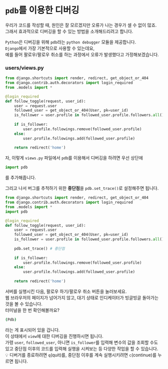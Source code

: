 # `pdb`를 이용한 디버깅  
우리가 코드를 작성할 때, 원인은 잘 모르겠지만 오류가 나는 경우가 셀 수 없이 많죠.  
그래서 효과적으로 디버깅을 할 수 있는 방법을 소개해드리려고 합니다.  

`Python`은 디버깅을 위해 `pdb`라는 `python debugger` 모듈을 제공합니다.  
`Django`에서 가장 기본적으로 사용할 수 있는데요,  
예를 들어 팔로우/팔로우 취소를 하는 과정에서 오류가 발생했다고 가정해보겠습니다.  

### users/views.py  
```python
from django.shortcuts import render, redirect, get_object_or_404
from django.contrib.auth.decorators import login_required
from .models import *

@login_required
def follow_toggle(request, user_id):
    user = request.user
    followed_user = get_object_or_404(User, pk=user_id)
    is_follower = user.profile in followed_user.profile.followers.all()
    
    if is_follower:
        user.profile.followings.remove(followed_user.profile)
    else:
        user.profile.followings.add(followed_user.profile)
        
    return redirect('home')
```
자, 이렇게 `views.py` 파일에서 `pdb`를 이용해서 디버깅을 하려면 우선 상단에  
```python
import pdb
```
를 추가해줍니다.  

그리고 나서 버그를 추적하기 위한 **중단점**을 `pdb.set_trace()`로 설정해주면 됩니다.  
```python
from django.shortcuts import render, redirect, get_object_or_404
from django.contrib.auth.decorators import login_required
from .models import *
import pdb

@login_required
def follow_toggle(request, user_id):
    user = request.user
    followed_user = get_object_or_404(User, pk=user_id)
    is_follower = user.profile in followed_user.profile.followers.all()
    
    pdb.set_trace() # 중단점
    
    if is_follower:
        user.profile.followings.remove(followed_user.profile)
    else:
        user.profile.followings.add(followed_user.profile)
        
    return redirect('home')
```
서버를 실행시킨 다음, 팔로우 하기/팔로우 취소 버튼을 눌러보세요.  
웹 브라우저의 페이지가 넘어가지 않고, 대기 상태로 인디케이터가 빙글빙글 돌아가는 것을 볼 수 있습니다.  
터미널을 한 번 확인해볼까요?  
```bash
(Pdb)
```
라는 게 표시되어 있을 겁니다.  
이 상태에서 `view`에 대한 디버깅을 진행하시면 됩니다.  
가령 `user`, `followed_user`, 아니면 `is_follower`를 입력해 변수의 값을 조회할 수도 있고 중단점 이후의 코드를 입력해 실행을 시켜보는 등 다양한 작업을 할 수 있습니다.  
:bulb: 디버거를 종료하려면 `q`(quit)를, 중단점 이후를 계속 실행시키려면 `c`(continue)를 누르면 됩니다.  
